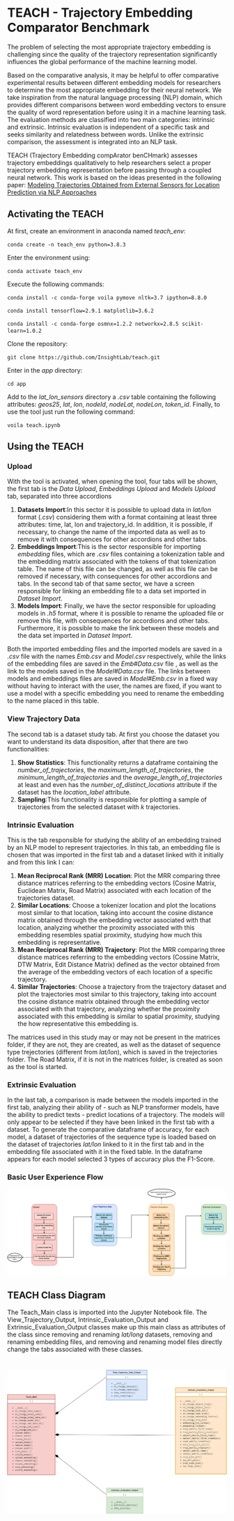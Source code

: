 # TEACH - Trajectory Embedding Comparator Benchmark

The problem of selecting the most appropriate trajectory embedding is challenging since the quality of the trajectory representation significantly influences the global performance of the machine learning model.

Based on the comparative analysis, it may be helpful to offer comparative experimental results between different embedding models for researchers to determine the most appropriate embedding for their neural network. We take inspiration from the natural language processing (NLP) domain, which provides different comparisons between word embedding vectors to ensure the quality of word representation before using it in a machine learning task. The evaluation methods are classified into two main categories: intrinsic and extrinsic. Intrinsic evaluation is independent of a specific task and seeks similarity and relatedness between words. Unlike the extrinsic comparison, the assessment is integrated into an NLP task. 

TEACH (Trajectory Embedding compArator benCHmark) assesses trajectory embeddings qualitatively to help researchers select a proper trajectory embedding representation before passing through a coupled neural network. This work is based on the ideas presented in the following paper: [Modeling Trajectories Obtained from External Sensors for Location Prediction via NLP Approaches ](https://www.mdpi.com/1424-8220/22/19/7475)


## Activating the TEACH

At first, create an environment in anaconda named *teach_env*:

```
conda create -n teach_env python=3.8.3 
```

Enter the environment using:

```
conda activate teach_env
```

Execute the following commands:

```
conda install -c conda-forge voila pymove nltk=3.7 ipython=8.8.0 
```
```
conda install tensorflow=2.9.1 matplotlib=3.6.2
```
```
conda install -c conda-forge osmnx=1.2.2 networkx=2.8.5 scikit-learn=1.0.2
```


Clone the repository:

```
git clone https://github.com/InsightLab/teach.git
```


Enter in the *app* directory:

```
cd app
```

Add to the *lat_lon_sensors* directory a *.csv* table containing the following attributes: *geos25*, *lat*, *lon*, *nodeId*, *nodeLat*, *nodeLon*, *token_id*. Finally, to use the tool just run the following command:

```
voila teach.ipynb
```

## Using the TEACH

### Upload

With the tool is activated, when opening the tool, four tabs will be shown, the first tab is the *Data Upload*, *Embeddings Upload* and *Models Upload* tab, separated into three accordions

1. **Datasets Import**:In this sector it is possible to upload data in *lat/lon* format (*.csv*) considering them with a format containing at least three attributes: time, lat, lon and trajectory_id. In addition, it is possible, if necessary, to change the name of the imported data as well as to remove it with consequences for other accordions and other tabs.
2. **Embeddings Import**:This is the sector responsible for importing *embedding* files, which are *.csv* files containing a tokenization table and the embedding matrix associated with the tokens of that tokenization table. The name of this file can be changed, as well as this file can be removed if necessary, with consequences for other accordions and tabs. In the second tab of that same sector, we have a screen responsible for linking an embedding file to a data set imported in *Dataset Import*.
3. **Models Import**: Finally, we have the sector responsible for uploading models in *.h5* format, where it is possible to rename the uploaded file or remove this file, with consequences for accordions and other tabs. Furthermore, it is possible to make the link between these models and the data set imported in *Dataset Import*.

Both the imported embedding files and the imported models are saved in a *.csv* file with the names *Emb.csv* and *Model.csv* respectively, while the links of the embedding files are saved in the *Emb#Data.csv* file , as well as the link to the models saved in the *Model#Data.csv* file. The links between models and embeddings files are saved in *Model#Emb.csv* in a fixed way without having to interact with the user, the names are fixed, if you want to use a model with a specific embedding you need to rename the embedding to the name placed in this table.

### View Trajectory Data

The second tab is a dataset study tab. At first you choose the dataset you want to understand its data disposition, after that there are two functionalities:

1. **Show Statistics**: This functionality returns a dataframe containing the *number_of_trajectories*, the *maximum_length_of_trajectories*, the *minimum_length_of_trajectories* and the *average_length_of_trajectories* at least and even has the *number_of_distinct_locations* attribute if the dataset has the *location_label* attribute.
2. **Sampling**:This functionality is responsible for plotting a sample of trajectories from the selected dataset with *k* trajectories.

### Intrinsic Evaluation

This is the tab responsible for studying the ability of an embedding trained by an NLP model to represent trajectories. In this tab, an embedding file is chosen that was imported in the first tab and a dataset linked with it initially and from this link I can:

1. **Mean Reciprocal Rank (MRR) Location**: Plot the MRR comparing three distance matrices referring to the embedding vectors (Cosine Matrix, Euclidean Matrix, Road Matrix) associated with each location of the trajectories dataset.
2. **Similar Locations**: Choose a tokenizer location and plot the locations most similar to that location, taking into account the cosine distance matrix obtained through the embedding vector associated with that location, analyzing whether the proximity associated with this embedding resembles spatial proximity, studying how much this embedding is representative.
3. **Mean Reciprocal Rank (MRR) Trajectory**: Plot the MRR comparing three distance matrices referring to the embedding vectors (Cossine Matrix, DTW Matrix, Edit Distance Matrix) defined as the vector obtained from the average of the embedding vectors of each location of a specific trajectory.
4. **Similar Trajectories**: Choose a trajectory from the trajectory dataset and plot the trajectories most similar to this trajectory, taking into account the cosine distance matrix obtained through the embedding vector associated with that trajectory, analyzing whether the proximity associated with this embedding is similar to spatial proximity, studying the how representative this embedding is.

The matrices used in this study may or may not be present in the matrices folder, if they are not, they are created, as well as the dataset of sequence type trejectories (different from *lat/lon*), which is saved in the trejectories folder. The Road Matrix, if it is not in the matrices folder, is created as soon as the tool is started.

### Extrinsic Evaluation

In the last tab, a comparison is made between the models imported in the first tab, analyzing their ability of - such as NLP transformer models, have the ability to predict texts - predict locations of a trajectory. The models will only appear to be selected if they have been linked in the first tab with a dataset. To generate the comparative dataframe of accuracy, for each model, a dataset of trajectories of the sequence type is loaded based on the dataset of trajectories *lat/lon* linked to it in the first tab and in the embedding file associated with it in the fixed table. In the dataframe appears for each model selected 3 types of accuracy plus the F1-Score.

### Basic User Experience Flow
![](Basic_User_Experience_Flow.png )

## TEACH Class Diagram


The Teach_Main class is imported into the Jupyter Notebook file. The View_Trajectory_Output, Intrinsic_Evaluation_Output and Extrinsic_Evaluation_Output classes make up this main class as attributes of the class since removing and renaming *lat/long* datasets, removing and renaming embedding files, and removing and renaming model files directly change the tabs associated with these classes.

#
![](TEACH_Class_Diagram.png)
